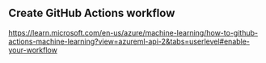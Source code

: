 ## Create GitHub Actions workflow
https://learn.microsoft.com/en-us/azure/machine-learning/how-to-github-actions-machine-learning?view=azureml-api-2&tabs=userlevel#enable-your-workflow

